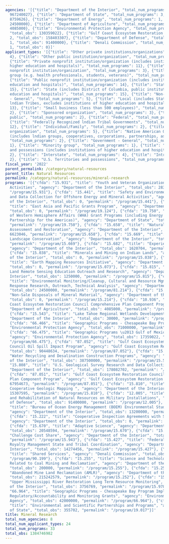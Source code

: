 ```yaml
---
agencies: '[{"title": "Department of the Interior", "total_num_programs": 21, "total_obs":
  967240027}, {"title": "Department of State", "total_num_programs": 3, "total_obs":
  8759626}, {"title": "Department of Energy", "total_num_programs": 1, "total_obs":
  24500000}, {"title": "Department of Agriculture", "total_num_programs": 1, "total_obs":
  4085000}, {"title": "Environmental Protection Agency", "total_num_programs": 3,
  "total_obs": 130359022}, {"title": "Gulf Coast Ecosystem Restoration Council", "total_num_programs":
  2, "total_obs": 158403307}, {"title": "Department of Defense", "total_num_programs":
  1, "total_obs": 91400000}, {"title": "Denali Commission", "total_num_programs":
  1, "total_obs": 0}]'
applicant_types: '[{"title": "Other private institutions/organizations", "total_num_programs":
  4}, {"title": "Other public institution/organization", "total_num_programs": 9},
  {"title": "Private nonprofit institution/organization (includes institutions of
  higher education and hospitals)", "total_num_programs": 11}, {"title": "Quasi-public
  nonprofit institution/organization", "total_num_programs": 3}, {"title": "Specialized
  group (e.g. health professionals, students, veterans)", "total_num_programs": 1},
  {"title": "Public nonprofit institution/organization (includes institutions of higher
  education and hospitals)", "total_num_programs": 14}, {"title": "State", "total_num_programs":
  15}, {"title": "State (includes District of Columbia, public institutions of higher
  education and hospitals)", "total_num_programs": 15}, {"title": "Non-Government
  - General", "total_num_programs": 5}, {"title": "Local (includes State-designated
  lndian Tribes, excludes institutions of higher education and hospitals", "total_num_programs":
  13}, {"title": "Small business (less than 500 employees)", "total_num_programs":
  2}, {"title": "Sponsored organization", "total_num_programs": 3}, {"title": "Anyone/general
  public", "total_num_programs": 2}, {"title": "Federal", "total_num_programs": 8},
  {"title": "Federally Recognized lndian Tribal Governments", "total_num_programs":
  12}, {"title": "Individual/Family", "total_num_programs": 2}, {"title": "Profit
  organization", "total_num_programs": 5}, {"title": "Native American Organizations
  (includes lndian groups, cooperatives, corporations, partnerships, associations)",
  "total_num_programs": 2}, {"title": "Government - General", "total_num_programs":
  1}, {"title": "Minority group", "total_num_programs": 1}, {"title": "U.S. Territories
  and possessions (includes institutions of higher education and hospitals)", "total_num_programs":
  2}, {"title": "Interstate", "total_num_programs": 4}, {"title": "Intrastate", "total_num_programs":
  2}, {"title": "U.S. Territories and possessions", "total_num_programs": 1}]'
fiscal_year: '2022'
parent_permalink: /category/natural-resources
parent_title: Natural Resources
permalink: /category/natural-resources/mineral-research
programs: '[{"cfda": "15.931", "title": "Youth and Veteran Organizations Conservation
  Activities", "agency": "Department of the Interior", "total_obs": 28303582, "permalink":
  "/program/15.931"}, {"cfda": "15.441", "title": "Safety and Environmental Research
  and Data Collection for Offshore Energy and Mineral Activities", "agency": "Department
  of the Interior", "total_obs": 0, "permalink": "/program/15.441"}, {"cfda": "19.124",
  "title": "East Asia and Pacific Grants Program", "agency": "Department of State",
  "total_obs": 0, "permalink": "/program/19.124"}, {"cfda": "19.750", "title": "Bureau
  of Western Hemisphere Affairs (WHA) Grant Programs (including Energy and Climate
  Partnership for the Americas)", "agency": "Department of State", "total_obs": 8403924,
  "permalink": "/program/19.750"}, {"cfda": "15.658", "title": "Natural Resource Damage
  Assessment and Restoration", "agency": "Department of the Interior", "total_obs":
  6623046, "permalink": "/program/15.658"}, {"cfda": "15.669", "title": "Cooperative
  Landscape Conservation", "agency": "Department of the Interior", "total_obs": 81300000,
  "permalink": "/program/15.669"}, {"cfda": "15.682", "title": "Experienced Services",
  "agency": "Department of the Interior", "total_obs": 1620704, "permalink": "/program/15.682"},
  {"cfda": "15.038", "title": "Minerals and Mining on Indian Lands", "agency": "Department
  of the Interior", "total_obs": 0, "permalink": "/program/15.038"}, {"cfda": "15.073",
  "title": "Earth Mapping Resources Initiative", "agency": "Department of the Interior",
  "total_obs": 0, "permalink": "/program/15.073"}, {"cfda": "15.815", "title": "National
  Land Remote Sensing Education Outreach and Research", "agency": "Department of the
  Interior", "total_obs": 1250000, "permalink": "/program/15.815"}, {"cfda": "81.214",
  "title": "Environmental Monitoring/Cleanup, Cultural and Resource Mgmt., Emergency
  Response Research, Outreach, Technical Analysis", "agency": "Department of Energy",
  "total_obs": 24500000, "permalink": "/program/81.214"}, {"cfda": "15.214", "title":
  "Non-Sale Disposals of Mineral Material", "agency": "Department of the Interior",
  "total_obs": 0, "permalink": "/program/15.214"}, {"cfda": "10.936", "title": "Gulf
  Coast Ecosystem Restoration Council Comprehensive Plan Component Program", "agency":
  "Department of Agriculture", "total_obs": 4085000, "permalink": "/program/10.936"},
  {"cfda": "15.543", "title": "Lake Tahoe Regional Wetlands Development ", "agency":
  "Department of the Interior", "total_obs": 30000, "permalink": "/program/15.543"},
  {"cfda": "66.466", "title": "Geographic Programs - Chesapeake Bay Program", "agency":
  "Environmental Protection Agency", "total_obs": 71000000, "permalink": "/program/66.466"},
  {"cfda": "66.475", "title": "Geographic Programs \u2013 Gulf of Mexico Program",
  "agency": "Environmental Protection Agency", "total_obs": 17359022, "permalink":
  "/program/66.475"}, {"cfda": "87.052", "title": "Gulf Coast Ecosystem Restoration
  Council Oil Spill Impact Program", "agency": "Gulf Coast Ecosystem Restoration Council",
  "total_obs": 90448634, "permalink": "/program/87.052"}, {"cfda": "15.504", "title":
  "Water Recycling and Desalination Construction Programs", "agency": "Department
  of the Interior", "total_obs": 387500000, "permalink": "/program/15.504"}, {"cfda":
  "15.808", "title": "U.S. Geological Survey Research and Data Collection", "agency":
  "Department of the Interior", "total_obs": 178082702, "permalink": "/program/15.808"},
  {"cfda": "87.051", "title": "Gulf Coast Ecosystem Restoration Council Comprehensive
  Plan Component Program", "agency": "Gulf Coast Ecosystem Restoration Council", "total_obs":
  67954673, "permalink": "/program/87.051"}, {"cfda": "15.810", "title": "National
  Cooperative Geologic Mapping ", "agency": "Department of the Interior", "total_obs":
  15307595, "permalink": "/program/15.810"}, {"cfda": "12.005", "title": "Conservation
  and Rehabilitation of Natural Resources on Military Installations", "agency": "Department
  of Defense", "total_obs": 91400000, "permalink": "/program/12.005"}, {"cfda": "15.423",
  "title": "Bureau of Ocean Energy Management (BOEM) Environmental Studies (ES)",
  "agency": "Department of the Interior", "total_obs": 13200000, "permalink": "/program/15.423"},
  {"cfda": "15.222", "title": "Cooperative Inspection Agreements with States and Tribes",
  "agency": "Department of the Interior", "total_obs": 0, "permalink": "/program/15.222"},
  {"cfda": "15.670", "title": "Adaptive Science", "agency": "Department of the Interior",
  "total_obs": 20548594, "permalink": "/program/15.670"}, {"cfda": "15.943", "title":
  "Challenge Cost Share", "agency": "Department of the Interior", "total_obs": 0,
  "permalink": "/program/15.943"}, {"cfda": "15.427", "title": "Federal Oil and Gas
  Royalty Management State and Tribal Coordination", "agency": "Department of the
  Interior", "total_obs": 14274456, "permalink": "/program/15.427"}, {"cfda": "90.199",
  "title": "Shared Services", "agency": "Denali Commission", "total_obs": 0, "permalink":
  "/program/90.199"}, {"cfda": "15.255", "title": "Science and Technology Projects
  Related to Coal Mining and Reclamation", "agency": "Department of the Interior",
  "total_obs": 200000, "permalink": "/program/15.255"}, {"cfda": "15.252", "title":
  "Abandoned Mine Land Reclamation (AMLR)", "agency": "Department of the Interior",
  "total_obs": 215242579, "permalink": "/program/15.252"}, {"cfda": "15.978", "title":
  "Upper Mississippi River Restoration Long Term Resource Monitoring", "agency": "Department
  of the Interior", "total_obs": 3756769, "permalink": "/program/15.978"}, {"cfda":
  "66.964", "title": "Geographic Programs - Chesapeake Bay Program Implementation,
  Regulatory/Accountability and Monitoring Grants", "agency": "Environmental Protection
  Agency", "total_obs": 42000000, "permalink": "/program/66.964"}, {"cfda": "19.017",
  "title": "Environmental and Scientific Partnerships and Programs", "agency": "Department
  of State", "total_obs": 355702, "permalink": "/program/19.017"}]'
title: Mineral Research
total_num_agencies: 8
total_num_applicant_types: 24
total_num_programs: 33
total_obs: 1384746982
---
```

